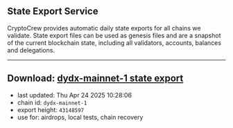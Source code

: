 ## State Export Service
CryptoCrew provides automatic daily state exports for all chains we validate. State export files can be used as genesis files and are a snapshot of the current blockchain state, including all validators, accounts, balances and delegations.

---
**Download: [dydx-mainnet-1 state export](https://dl-tyo.ccvalidators.com/SERVICE/dydx/dydx-mainnet-1_export_43148597.json)**
---

- last updated: Thu Apr 24 2025 10:28:06
- chain id: `dydx-mainnet-1`
- export height: `43148597`
- use for: airdrops, local tests, chain recovery
